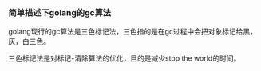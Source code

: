 ### 简单描述下golang的gc算法
golang现行的gc算法是三色标记法，三色指的是在gc过程中会把对象标记给黑，灰，白三色。

三色标记法是对标记-清除算法的优化，目的是减少stop the world的时间。